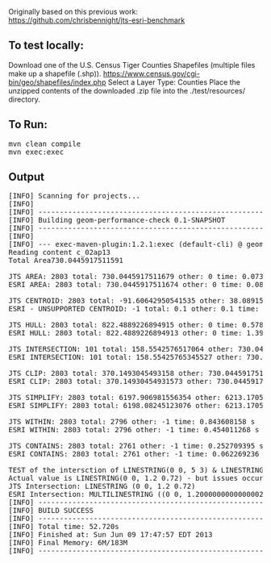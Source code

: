 Originally based on this previous work: https://github.com/chrisbennight/jts-esri-benchmark

## To test locally:
Download one of the U.S. Census Tiger Counties Shapefiles (multiple files make up a shapefile (.shp)). 
https://www.census.gov/cgi-bin/geo/shapefiles/index.php
Select a Layer Type: Counties
Place the unzipped contents of the downloaded .zip file into the ./test/resources/ directory.

## To Run:
<pre>
mvn clean compile
mvn exec:exec
</pre>


## Output

<pre>
[INFO] Scanning for projects...
[INFO]                                                                         
[INFO] ------------------------------------------------------------------------
[INFO] Building geom-performance-check 0.1-SNAPSHOT
[INFO] ------------------------------------------------------------------------
[INFO] 
[INFO] --- exec-maven-plugin:1.2.1:exec (default-cli) @ geom-performance-check ---
Reading content c_02ap13
Total Area730.0445917511591

JTS AREA: 2803 total: 730.0445917511679 other: 0 time: 0.073104899 s
ESRI AREA: 2803 total: 730.0445917511674 other: 0 time: 0.08710406 s

JTS CENTROID: 2803 total: -91.60642950541535 other: 38.08915874601412 time: 0.277397862 s
ESRI - UNSUPPORTED CENTROID: -1 total: 0.1 other: 0.1 time: -1.0E-9 s

JTS HULL: 2803 total: 822.4889226894915 other: 0 time: 0.578264693 s
ESRI HULL: 2803 total: 822.4889226894913 other: 0 time: 1.394710517 s

JTS INTERSECTION: 101 total: 158.5542576517064 other: 730.0445917511591 time: 6.606177194 s
ESRI INTERSECTION: 101 total: 158.55425765345527 other: 730.0445917511589 time: 25.704174385 s

JTS CLIP: 2803 total: 370.1493045493158 other: 730.0445917511591 time: 0.945118263 s
ESRI CLIP: 2803 total: 370.14930454931573 other: 730.0445917511589 time: 0.514534584 s

JTS SIMPLIFY: 2803 total: 6197.906981556354 other: 6213.17050681722 time: 0.752725677 s
ESRI SIMPLIFY: 2803 total: 6198.08245123076 other: 6213.17050681722 time: 0.357620154 s

JTS WITHIN: 2803 total: 2796 other: -1 time: 0.843608158 s
ESRI WITHIN: 2803 total: 2796 other: -1 time: 0.454011268 s

JTS CONTAINS: 2803 total: 2761 other: -1 time: 0.252709395 s
ESRI CONTAINS: 2803 total: 2761 other: -1 time: 0.062269236 s

TEST of the intersction of LINESTRING(0 0, 5 3) & LINESTRING(0 0, 1.2 0.72)
Actual value is LINESTRING(0 0, 1.2 0.72) - but issues occur due to finite precision - checks robustness
JTS Intersection: LINESTRING (0 0, 1.2 0.72)
ESRI Intersection: MULTILINESTRING ((0 0, 1.2000000000000002 0.72))
[INFO] ------------------------------------------------------------------------
[INFO] BUILD SUCCESS
[INFO] ------------------------------------------------------------------------
[INFO] Total time: 52.720s
[INFO] Finished at: Sun Jun 09 17:47:57 EDT 2013
[INFO] Final Memory: 6M/183M
[INFO] ------------------------------------------------------------------------
</pre>
